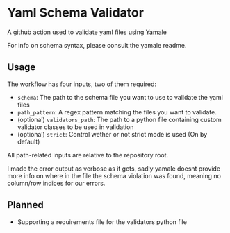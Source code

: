 # Yaml Schema Validator

A github action used to validate yaml files using [Yamale](https://github.com/23andMe/Yamale)

For info on schema syntax, please consult the yamale readme.

## Usage
The workflow has four inputs, two of them required:
- `schema`: The path to the schema file you want to use to validate the yaml files
- `path_pattern`: A regex pattern matching the files you want to validate.
- (optional) `validators_path`: The path to a python file containing custom validator classes to be used in validation
- (optional) `strict`: Control wether or not strict mode is used (On by default)

All path-related inputs are relative to the repository root.

I made the error output as verbose as it gets, sadly yamale doesnt provide more info on where in the file the schema violation was found, meaning no column/row indices for our errors.

## Planned
- Supporting a requirements file for the validators python file